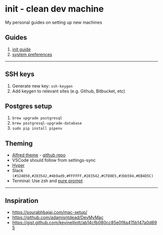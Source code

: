 # init - clean dev machine

My personal guides on setting up new machines

## Guides

1. [init guide](setup.md)
2. [system preferences](sys_prefs.md)

---

## SSH keys

1. Generate new key: `ssh-keygen`
2. Add keygen to relevant sites (e.g. Github, Bitbucket, etc)

## Postgres setup

1. `brew upgrade postgresql`
2. `brew postgresql-upgrade-database`
3. `sudo pip install pipenv`

## Theming

- [Alfred theme](https://www.alfredapp.com/extras/theme/yZODAdxN8T/) - [github repo](https://github.com/michelegera/alfred-snazzy)
- VSCode should follow from settings-sync
- [Hyper](https://github.com/sindresorhus/hyper-snazzy)
- Slack `(#324050,#283542,#4b9ad9,#FFFFFF,#283542,#CFD8E5,#3bb594,#EB4D5C)`
- Terminal: Use zsh and [pure prompt](https://github.com/sindresorhus/pure)

---

## Inspiration

- https://sourabhbajaj.com/mac-setup/
- https://github.com/adamisntdead/DevMyMac
- https://gist.github.com/kevinelliott/ab14cfb080cc85e0f8a415b147a0d895
